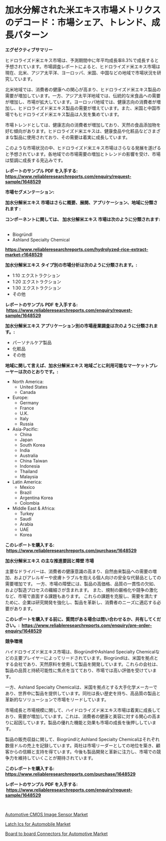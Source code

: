 <p><h1>加水分解された米エキス市場メトリクスのデコード：市場シェア、トレンド、成長パターン</h1></p><p><strong>エグゼクティブサマリー</strong></p>
<p><p>ヒドロライズド米エキス市場は、予測期間中に年平均成長率8.3%で成長すると予想されています。市場調査レポートによると、ヒドロライズド米エキス市場は現在、北米、アジア太平洋、ヨーロッパ、米国、中国などの地域で市場状況を研究しています。</p><p>北米地域では、消費者の健康への関心が高まり、ヒドロライズド米エキス製品の需要が増加しています。一方、アジア太平洋地域では、伝統的な米食品への需要が増加し、市場が拡大しています。ヨーロッパ地域では、健康志向の消費者が増加し、ヒドロライズド米エキス製品の需要が増えています。また、米国と中国市場でもヒドロライズド米エキス製品は人気を集めています。</p><p>市場トレンドとしては、健康志向の消費者が増加しており、天然の食品添加物を好む傾向があります。ヒドロライズド米エキスは、健康食品や化粧品などさまざまな製品に使用されており、その需要は着実に成長しています。</p><p>このような市場状況の中、ヒドロライズド米エキス市場はさらなる発展を遂げると予想されています。各地域での市場需要の増加とトレンドの影響を受け、市場は堅調に成長する見込みです。</p></p>
<p><strong>レポートのサンプル PDF を入手する: <a href="https://www.reliableresearchreports.com/enquiry/request-sample/1648529">https://www.reliableresearchreports.com/enquiry/request-sample/1648529</a></strong></p>
<p><strong>市場セグメンテーション:</strong></p>
<p><strong> 加水分解米エキス 市場はさらに概要、展開、アプリケーション、地域に分類されます :</strong></p>
<p><strong>コンポーネントに関しては、 加水分解米エキス 市場は次のように分類されます: &nbsp;</strong></p>
<p><ul><li>Biogründl</li><li>Ashland Specialty Chemical</li></ul></p>
<p><strong><a href="https://www.reliableresearchreports.com/hydrolyzed-rice-extract-market-r1648529">https://www.reliableresearchreports.com/hydrolyzed-rice-extract-market-r1648529</a></strong></p>
<p><strong> 加水分解米エキス タイプ別の市場分析は次のように分類されます。:</strong></p>
<p><ul><li>1:10 エクストラクション</li><li>1:20 エクストラクション</li><li>1:30 エクストラクション</li><li>その他</li></ul></p>
<p><strong>レポートのサンプル PDF を入手する: &nbsp;<a href="https://www.reliableresearchreports.com/enquiry/request-sample/1648529">https://www.reliableresearchreports.com/enquiry/request-sample/1648529</a></strong></p>
<p><strong> 加水分解米エキス アプリケーション別の市場産業調査は次のように分類されます。:</strong></p>
<p><ul><li>パーソナルケア製品</li><li>化粧品</li><li>その他</li></ul></p>
<p><strong>地域に関して言えば、加水分解米エキス 地域ごとに利用可能なマーケットプレーヤーは次のとおりです。:</strong></p>
<p><ul>
    <li>
        North America:
        <ul>
            <li>United States</li>
            <li>Canada</li>
        </ul>
    </li>
    <li>
        Europe:
        <ul>
            <li>Germany</li>
            <li>France</li>
            <li>U.K.</li>
            <li>Italy</li>
            <li>Russia</li>
        </ul>
    </li>
    <li>
        Asia-Pacific:
        <ul>
            <li>China</li>
            <li>Japan</li>
            <li>South Korea</li>
            <li>India</li>
            <li>Australia</li>
            <li>China Taiwan</li>
            <li>Indonesia</li>
            <li>Thailand</li>
            <li>Malaysia</li>
        </ul>
    </li>
    <li>
        Latin America:
        <ul>
            <li>Mexico</li>
            <li>Brazil</li>
            <li>Argentina Korea</li>
            <li>Colombia</li>
        </ul>
    </li>
    <li>
        Middle East & Africa:
        <ul>
            <li>Turkey</li>
            <li>Saudi</li>
            <li>Arabia</li>
            <li>UAE</li>
            <li>Korea</li>
        </ul>
    </li>
    </ul></p>
<p><strong>このレポートを購入する: &nbsp;<a href="https://www.reliableresearchreports.com/purchase/1648529">https://www.reliableresearchreports.com/purchase/1648529</a></strong></p>
<p><strong>加水分解米エキス の主な推進要因と障壁 市場</strong></p>
<p><p>主要なドライバーは、消費者の健康意識の高まり、自然由来製品への需要の増加、およびアレルギーや皮膚トラブルを抱える個人向けの安全な代替品としての需要増加です。 一方、市場の障壁には、製品の高価格、品質の一貫性の欠如、および製造プロセスの繊細さが含まれます。 また、規制の厳格化や競争の激化など、市場で直面する課題もあります。 これらの課題を克服し、需要を満たすために、企業は研究開発を強化し、製品を革新し、消費者のニーズに適応する必要があります。</p></p>
<p><strong>このレポートを購入する前に、質問がある場合は問い合わせるか、共有してください。:&nbsp; <a href="https://www.reliableresearchreports.com/enquiry/pre-order-enquiry/1648529">https://www.reliableresearchreports.com/enquiry/pre-order-enquiry/1648529</a></strong></p>
<p><strong>競争環境</strong></p>
<p><p>ハイドロライズド米エキス市場は、BiogründlやAshland Specialty Chemicalなどの主要プレイヤーによってリードされています。Biogründlは、米国を拠点とする会社であり、天然原料を使用して製品を開発しています。これらの会社は、製品の品質と持続可能性に焦点を当てており、市場では高い評価を受けています。</p><p>一方、Ashland Specialty Chemicalは、米国を拠点とする大手化学メーカーであり、世界中に製品を提供しています。同社は長い歴史を持ち、高品質の製品と革新的なソリューションで市場をリードしています。</p><p>市場成長と市場規模に関して、ハイドロライズド米エキス市場は着実に成長しており、需要が増加しています。これは、消費者の健康と美容に対する関心の高まりに起因しています。製品の優れた機能と効果も市場の成長を後押ししています。</p><p>製品の販売収益に関して、BiogründlとAshland Specialty Chemicalはそれぞれ数億ドルの売上を記録しています。両社は市場リーダーとしての地位を築き、顧客からの信頼と支持を得ています。今後も製品開発と革新に注力し、市場での競争力を維持していくことが期待されています。</p></p>
<p><strong>このレポートを購入する: &nbsp; <a href="https://www.reliableresearchreports.com/purchase/1648529">https://www.reliableresearchreports.com/purchase/1648529</a></strong></p>
<p><strong>レポートのサンプル PDF を入手する: &nbsp;<a href="https://www.reliableresearchreports.com/enquiry/request-sample/1648529">https://www.reliableresearchreports.com/enquiry/request-sample/1648529</a></strong><strong></strong></p>
<p>&nbsp;</p>
<p><p><a href="https://shimmer-gardenia-37a.notion.site/Automotive-CMOS-Image-Sensor-Market-Insight-Market-Trends-Growth-Forecasted-from-2024-TO-2031-7b485c949a64495685049f45c557f47e">Automotive CMOS Image Sensor Market</a></p><p><a href="https://meowing-lemming-dd3.notion.site/Latch-Ics-for-Automobile-Market-Size-Market-Outlook-and-Market-Forecast-2024-to-2031-36e5218133994062bb89daed776a57bd">Latch Ics for Automobile Market</a></p><p><a href="https://cute-banjo-8ca.notion.site/Board-to-board-Connectors-for-Automotive-Market-Size-Market-Outlook-and-Market-Forecast-2024-to-20-e655b6fabd7949f99d8e3ecb2733066a">Board to board Connectors for Automotive Market</a></p></p>